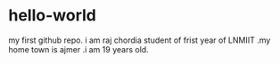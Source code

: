 # hello-world
my first github repo.
i am raj chordia student of frist year of LNMIIT .my home town is ajmer .i am 19 years old.
